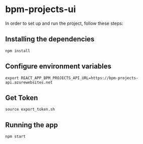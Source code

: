 # bpm-projects-ui

In order to set up and run the project, follow these steps:

## Installing the dependencies

```
npm install
```

## Configure environment variables

```
export REACT_APP_BPM_PROJECTS_API_URL=https://bpm-projects-api.azurewebsites.net
```

## Get Token

```
source export_token.sh
```

## Running the app

```
npm start
```
